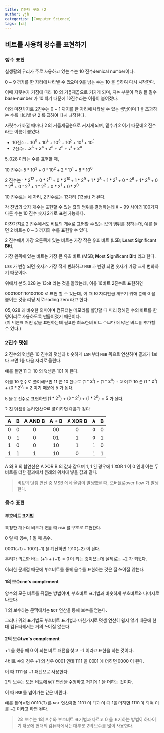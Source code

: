```yaml
---
title: 컴퓨터 구조 (2)
author: yjh
categories: [Computer Science]
tags: [cs]
---
```


## 비트를 사용해 정수를 표현하기
### 정수 표현
실생활의 우리가 주로 사용하고 있는 수는 10 진수demical number이다.

0 ~ 9 까지를 한 자리에 나타낼 수 있으며  9를 넘는 수는 10 을 곱하여 다시 시작한다.

이때 자릿수가 커짐에 따라 10 의 거듭제곱으로 커지게 되며, 지수 부분이 적용 될 밑수base-number 가 10 이기 때문에 10진수라는 이름이 붙여졌다.

이와 마찬가지로 2진수는 0 ~ 1 까지를 한 자리에 나타낼 수 있는 셈법이며 1 을 초과하는 수를 나타낼 땐 2 를 곱하여 다시 시작한다.

자릿수가 바뀔 때마다 2 의 거듭제곱순으로 커지게 되며, 밑수가 2 이기 때문에 2 진수라는 이름이 붙었다.

- 10진수: $... 10^5 + 10^4 + 10^3 + 10^2 + 10^1 + 10^0$
- 2진수: $... 2^5 + 2^4 + 2^3 + 2^2 + 2^1 + 2^0$

$5,028$ 이라는 수를 표현할 때,

10 진수는 $5 * 10^3 + 0 * 10^2 + 2 * 10^1 + 8 * 10^0$

2 진수는 $1 * 2^12 + 0 * 2^11 + 0 * 2^10 + 1 * 2^9 + 1 * 2^8 + 1 * 2^7 + 0 * 2^6 + 1 * 2^5 + 0 * 2^4 + 0 * 2^3 + 1 * 2^2 + 0 * 2^1 + 0 * 2^0$

10 진수로는 네 자리, 2 진수로는 13자리 (13bit) 가 된다.

각 진법의 숫자 개수는 표현할 수 있는 값의 범위를 결정하는데 0 ~ 99 사이의 100가지 다른 수는 10 진수 숫자 2개로 표현 가능하다.

마찬가지로 2 진수에서도 비트의 개수로 표현할 수 있는 값의 범위를 정하는데, 예를 들면 2 비트는 0 ~ 3 까지의 수를 표현할 수 있다.

2 진수에서 가장 오른쪽에 있는 비트는 가장 작은 유효 비트 (LSB; <b>L</b>east <b>S</b>ignificant <b>Bit</b>),

가장 왼쪽에 있는 비트는 가장 큰 유효 비트 (MSB; <b>M</b>ost <b>S</b>ignificant <b>B</b>it) 라고 한다.

`LSB` 가 변경 되면 숫자가 가장 적게 변화하고 `MSB` 가 변경 되면 숫자가 가장 크게 변화하기 때문이다.

위에서 본 $5,028$ 는 13bit 라는 것을 알았는데, 이를 16비트 2진수로 표현하면

$0 0 0 1 0 0 1 1 \, 1 0 1 0 0 1 0 0$ 로 표현 할 수 있는데, 이 때 16 자리만큼 채우기 위해 앞에 0 을 붙이는 것을 리딩 제로leading zero 라고 한다.

$05,028$ 과 비슷한 의미이며 컴퓨터는 메모리를 할당할 때 미리 정해진 수의 비트를 한 덩어리로 사용하도록 만들어졌기 때문이다. <br>
(이 덕분에 어떤 값을 표현하는데 필요한 최소한의 비트 수보다 더 많은 비트를 추가할 수 있다.)

### 2진수 덧셈
2 진수의 덧셈은 10 진수의 덧셈과 비슷하게 `LSM` 부터 `MSB` 쪽으로 연산하며 결과가 1보다 크면 1을 다음 자리로 올린다.

예를 들면 $1 1$ 과 $1 0$ 의 덧셈은 $1 0 1$ 이 된다.

이를 10 진수로 풀이해보면 $1 1$ 은 10 진수로 $(1 * 2^1) + (1 * 2^0) = 3$ 이고 $1 0$ 은 $(1 * 2^1) + (0 * 2^0) = 2$ 이기 때문에 $5$ 가 된다.

$5$ 을 2 진수로 표현하면 $(1 * 2^2) + (0 * 2^1) + (1 * 2^0) = 5$ 가 된다.

2 진 덧셈을 논리연산으로 풀이하면 다음과 같다.

|A|B|A AND B|A + B|A XOR B|A|B|
|:-:|:-:|:-------:|:-:|:-:|:-:|:-:|
|0|0|0|00|0|0|0|
|0|1|0|01|1|0|1|
|1|0|0|10|1|1|0|
|1|1|1|10|0|1|1|

A 와 B 의 합연산은 A XOR B 의 값과 같으며 1, 1 인 경우에 1 XOR 1 이 0 인데 이는 두 비트를 더한 결과에서 원래의 위치에 넣을 값과 같다.

> 비트의 덧셈 연산 중 MSB 에서 올림이 발생했을 때, 오버플로over flow 가 발생한다.

### 음수 표현
#### 부호비트 표기법
특정한 개수의 비트가 있을 때 `MSB` 를 부호로 표현한다.

0 일 때 양수, 1 일 때 음수.

$0001(+1) + 1001(-1)$ 을 계산하면 $1010(-2)$ 이 된다.

우리가 의도한 바는 $(+1) + (-1) = 0$ 이 되는 것이었는데 실제로는 $-2$ 가 되었다.

이러한 문제점 때문에 부호비트를 통해 음수를 표현하는 것은 잘 쓰이질 않는다.

#### 1의 보수one's complement
양수의 모든 비트를 뒤집는 방법이며, 부호비트 표기법과 비슷하게 부호비트와 나머지로 나눈다.

1 의 보수라는 문맥에서는 `NOT` 연산을 통해 보수를 얻는다.

그러나 위의 표기법도 부호비트 표기법과 마찬가지로 덧셈 연산이 쉽지 않기 때문에 현대 컴퓨터에서는 거의 쓰이질 않는다.

#### 2의 보수two's complement
$+ 1$ 을 했을 때 0 이 되는 비트 패턴을 찾고 $-1$ 이라고 표현을 하는 것이다.

4비트 수의 경우 $+1$ 의 경우 $0001$ 인데 $1111$ 을 $0001$ 에 더하면 $0000$ 이 된다.

이 때 $1111$ 을 $-1$ 패턴으로 사용한다.

2의 보수는 모든 비트에 `NOT` 연산을 수행하고 거기에 1 을 더하는 것이다.

이 때 `MSB` 를 넘어가는 값은 버린다.

예를 들어보면 $0010(2)$ 를 `NOT` 연산하면 $1101$ 이 되고 이 때 1을 더하면 $1110$ 이 되며 이를 $-2$ 이라고 하면 된다.

> 2의 보수는 1의 보수와 부호비트 표기법과 다르고 0 을 표기하는 방법이 하나이기 때문에 현대의 컴퓨터에서는 대부분 2의 보수를 많이 사용한다.
